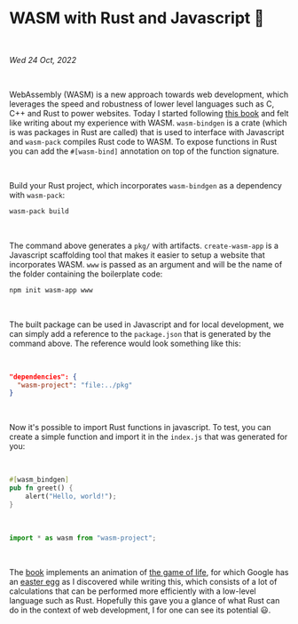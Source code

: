 # WASM with Rust and Javascript :crab:

&nbsp;

*Wed 24 Oct, 2022*

&nbsp;

WebAssembly (WASM) is a new approach towards web development, which leverages the speed and robustness of lower level languages such as C, C++ and Rust to power websites. Today I started following [this book](https://rustwasm.github.io/docs/book/game-of-life/setup.html) and felt like writing about my experience with WASM. `wasm-bindgen` is a crate (which is was packages in Rust are called) that is used to interface with Javascript and `wasm-pack` compiles Rust code to WASM. To expose functions in Rust you can add the `#[wasm-bind]` annotation on top of the function signature.

&nbsp;

Build your Rust project, which incorporates `wasm-bindgen` as a dependency with `wasm-pack`:

```bash
wasm-pack build
```

&nbsp;

The command above generates a `pkg/` with artifacts. `create-wasm-app` is a Javascript scaffolding tool that makes it easier to setup a website that incorporates WASM. `www` is passed as an argument and will be the name of the folder containing the boilerplate code:

```bash
npm init wasm-app www
```

&nbsp;

The built package can be used in Javascript and for local development, we can simply add a reference to the `package.json` that is generated by the command above. The reference would look something like this:

&nbsp;

```json
"dependencies": {
  "wasm-project": "file:../pkg"
}
```

&nbsp;

Now it's possible to import Rust functions in javascript. To test, you can create a simple function and import it in the `index.js` that was generated for you:

&nbsp;

```rust
#[wasm_bindgen]
pub fn greet() {
    alert("Hello, world!");
}
```

&nbsp;

```javascript
import * as wasm from "wasm-project";
```

&nbsp;

The [book](https://rustwasm.github.io/docs/book/game-of-life/setup.html) implements an animation of [the game of life](https://playgameoflife.com/), for which Google has an [easter egg](https://www.google.com/search?q=game+of+life+) as I discovered while writing this, which consists of a lot of calculations that can be performed more efficiently with a low-level language such as Rust. Hopefully this gave you a glance of what Rust can do in the context of web development, I for one can see its potential :smiley:.
